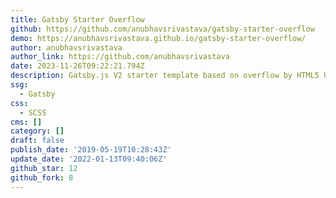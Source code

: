 ```yaml
---
title: Gatsby Starter Overflow
github: https://github.com/anubhavsrivastava/gatsby-starter-overflow
demo: https://anubhavsrivastava.github.io/gatsby-starter-overflow/
author: anubhavsrivastava
author_link: https://github.com/anubhavsrivastava
date: 2023-11-26T09:22:21.794Z
description: Gatsby.js V2 starter template based on overflow by HTML5 UP
ssg:
  - Gatsby
css:
  - SCSS
cms: []
category: []
draft: false
publish_date: '2019-05-19T10:28:43Z'
update_date: '2022-01-13T09:40:06Z'
github_star: 12
github_fork: 8
---
```

